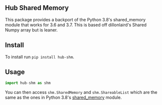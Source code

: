 Hub Shared Memory
---

This package provides a backport of the Python 3.8's shared\_memory module that works for 3.6 and 3.7. This is based off dillonlaird's Shared Numpy array but is leaner.


Install
---

To install run `pip install hub-shm`.


Usage
---

```python
import hub-shm as shm
```


You can then access `shm.SharedMemory` and `shm.ShareableList` which are the same as the
ones in Python 3.8's [shared\_memory](https://docs.python.org/3/library/multiprocessing.shared_memory.html)
module.

